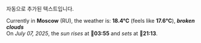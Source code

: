 
자동으로 추가된 텍스트입니다.

<!--START_SECTION:weather:moscow-->
Currently in **Moscow** (RU), the weather is: **18.4°C** (feels like **17.6°C**), ***broken clouds***<br/>
On *July 07, 2025*, the *sun rises* at 🌅**03:55** and *sets* at 🌇**21:13**.
<!--END_SECTION:weather-->
